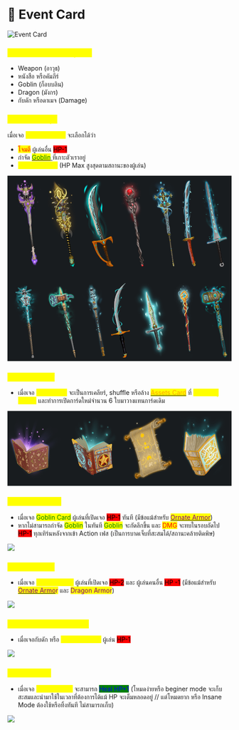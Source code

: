 # 🏹 Event Card

![Event Card](.gitbook/assets/029-01.png)

### <mark style="color:yellow;">Event Card จะมีหลายรูปแบบ</mark>

* Weapon (อาวุธ)
* หนังสือ หรือคัมภีร์
* Goblin (ก็อบบลิน)
* Dragon (มังกร)
* กับดัก หรือดาเมจ (Damage)

### <mark style="color:yellow;">Weapon (อาวุธ)</mark>

เมื่อเจอ <mark style="color:yellow;">Weapon Card</mark> จะเลือกได้ว่า

* <mark style="color:red;">โจมตี</mark> ผู้เล่นอื่น <mark style="background-color:red;">HP-1</mark>
* กำจัด [<mark style="color:green;">Goblin</mark> ](event-card.md#goblin)ที่เกาะตัวเราอยู่
* <mark style="color:yellow;">Full Recovery</mark> (HP Max สูงสุดตามสถานะของผู้เล่น)

![](.gitbook/assets/Capture.PNG)

### <mark style="color:yellow;">หนังสือ หรือคัมภีร์</mark>

* เมื่อเจอ <mark style="color:yellow;">Book Card</mark> จะเป็นการเคลียร์, shuffle หรือล้าง [<mark style="color:orange;">Assets Card</mark>](armor/) ที่ <mark style="color:yellow;">'เปิดโชว์อยู่ทั้งหมด'</mark> และทำการเปิดการ์ดใหม่จำนวน 6 ใบมาวางแทนการ์ดเดิม

![](.gitbook/assets/Capture2.PNG)

### <mark style="color:yellow;">Goblin (ก็อบบลิน)</mark> <a href="#goblin" id="goblin"></a>

* เมื่อเจอ <mark style="color:green;">Goblin Card</mark> ผู้เล่นที่เปิดเจอ <mark style="background-color:red;">HP-1</mark> ทันที (มีข้อแม้สำหรับ [<mark style="color:purple;">Ornate Armor</mark>](armor/ornate-armor.md))
* หากไม่สามารถกำจัด <mark style="color:green;">Goblin</mark> ในทันที <mark style="color:green;">Goblin</mark> จะกัดลึกขึ้น และ <mark style="color:red;">DMG</mark> จะทบในรอบถัดไป <mark style="background-color:red;">HP-1</mark> ทุกเทิร์นหลังจากเข้า Action เฟส (เป็นการบาดเจ็บที่สะสมได้/สถานะคล้ายติดพิษ)

![](.gitbook/assets/Goblin-01.png)

### <mark style="color:yellow;">Dragon (มังกร)</mark>

* เมื่อเจอ <mark style="color:yellow;">Dragon Card</mark> ผู้เล่นที่เปิดเจอ <mark style="background-color:red;">HP-2</mark> และ ผู้เล่นคนอื่น <mark style="background-color:red;">HP -1</mark> (มีข้อแม้สำหรับ [<mark style="color:purple;">Ornate Armo</mark>](armor/ornate-armor.md)<mark style="color:purple;">r</mark> และ <mark style="color:purple;">Dragon Armor</mark>)

![](<.gitbook/assets/10 ใบ Dragon.png>)

### <mark style="color:yellow;">กับดัก หรือดาเมจ (Damage)</mark>

* เมื่อเจอกับดัก หรือ <mark style="color:yellow;">Damage Card</mark> ผู้เล่น <mark style="background-color:red;">HP-1</mark>

![](<.gitbook/assets/20 ใบ Damaged.png>)

### <mark style="color:yellow;">Energy Card</mark>

* เมื่อเจอ <mark style="color:yellow;">Energy Card</mark> จะสามารถ <mark style="color:blue;background-color:green;">Heal HP+1</mark> <mark style="color:blue;"></mark> (โหมดง่ายหรือ beginer mode จะเก็บสะสมและนำมาใช้ในเวลาที่ต้องการได้แม้ HP จะเต็มหลอดอยู่ // แต่โหมดยาก หรือ Insane Mode ต้องใช้หรือทิ้งทันที ไม่สามารถเก็บ)

![](<.gitbook/assets/สำเนาของ pendant.png>)
